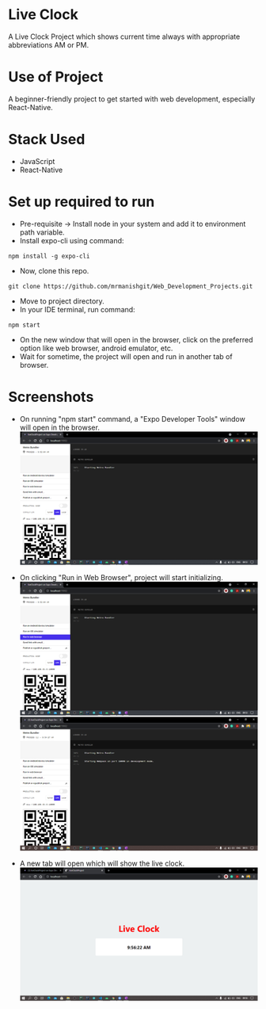 # Live Clock
A Live Clock Project which shows current time always with appropriate abbreviations AM or PM.

# Use of Project
A beginner-friendly project to get started with web development, especially React-Native. 

# Stack Used
- JavaScript
- React-Native

# Set up required to run
- Pre-requisite -> Install node in your system and add it to environment path variable.
- Install expo-cli using command:
```
npm install -g expo-cli
```
- Now, clone this repo.
```
git clone https://github.com/mrmanishgit/Web_Development_Projects.git  
```
- Move to project directory.
- In your IDE terminal, run command:
```
npm start
```
- On the new window that will open in the browser, click on the preferred option like web browser, android emulator, etc.
- Wait for sometime, the project will open and run in another tab of browser.

# Screenshots
- On running "npm start" command, a "Expo Developer Tools" window will open in the browser.
![](./screenshots/developer_tools.png)

- On clicking "Run in Web Browser", project will start initializing.
![](./screenshots/run_in_web_browser.png)
![](./screenshots/project_initialize.png)

- A new tab will open which will show the live clock.
![](./screenshots/live_clock.png)
